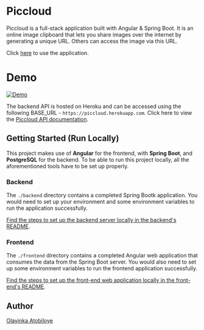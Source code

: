 # Piccloud
Piccloud is a full-stack application built with Angular & Spring Boot. It is an online image clipboard that lets you share images over the internet by generating a unique URL. Others can access the image via this URL.


Click [here](https://piccloud.netlify.app/) to use the application.

# Demo

[![Demo](<img width="1595" alt="Piccloud Demo" src="https://user-images.githubusercontent.com/69689414/193955361-03335b12-43d3-4787-9795-ff5c6ed174fe.png">
)](https://user-images.githubusercontent.com/69689414/193954297-4afd20a5-1e35-4ea1-b248-ef4b4e850fd9.mov)

The backend API is hosted on Heroku and can be accessed using the following BASE_URL - `https://piccloud.herokuapp.com`. Click here to view the [Piccloud API documentation](./backend/README.md#api-reference).

## Getting Started (Run Locally)

This project makes use of **Angular** for the frontend, with **Spring Boot**, and **PostgreSQL** for the backend. To be able to run this project locally, all the aforementioned tools have to be set up properly.

### Backend

The `./backend` directory contains a completed Spring Bootk application. You would need to set up your environment and some environment variables to run the application successfully.

[Find the steps to set up the backend server locally in the backend's README](./backend/README.md).

### Frontend

The `./frontend` directory contains a completed Angular web application that consumes the data from the Spring Boot server. You would also need to set up some environment variables to run the frontend application successfully.

[Find the steps to set up the front-end web application locally in the front-end's README](./frontend/README.md).

## Author

[Olayinka Atobiloye](https://github.com/OlayinkaAtobiloye)


